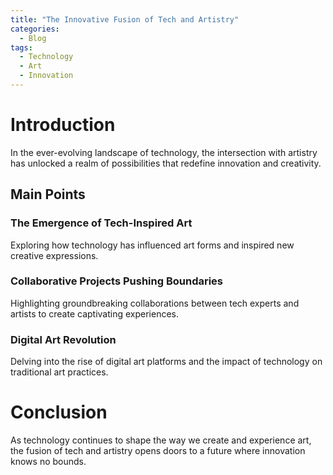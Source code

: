 ```yaml
---
title: "The Innovative Fusion of Tech and Artistry"
categories:
  - Blog
tags:
  - Technology
  - Art
  - Innovation
---
```


# Introduction
In the ever-evolving landscape of technology, the intersection with artistry has unlocked a realm of possibilities that redefine innovation and creativity.

## Main Points
### The Emergence of Tech-Inspired Art
Exploring how technology has influenced art forms and inspired new creative expressions.

### Collaborative Projects Pushing Boundaries
Highlighting groundbreaking collaborations between tech experts and artists to create captivating experiences.

### Digital Art Revolution
Delving into the rise of digital art platforms and the impact of technology on traditional art practices.

# Conclusion
As technology continues to shape the way we create and experience art, the fusion of tech and artistry opens doors to a future where innovation knows no bounds.